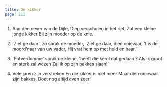 ```yaml
---
title: De kikker
page: 211
---  
```


1. Aan den oever van de Dijle,
Diep verscholen in het riet,
Zat een kleine jonge kikker
Bij zijn moeder op de knie.

2. 'Ziet ge daar', zo sprak de moeder,
'Ziet ge daar, dien ooievaar,
't is de moord'naar van uw vader,
Hij vrat hem op met huid en haar.'

3. 'Potverdomme' sprak de kleine,
'heeft die kerel dat gedaan ?
Als ik groot en sterk zal wezen
Zal ik op zijn bakkes slaan!'

4. Vele jaren zijn verstreken
En die kikker is niet meer
Maar dien ooievaar zijn bakkes,
Doet nog altijd even zeer!